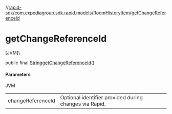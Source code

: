//[rapid-sdk](../../../index.md)/[com.expediagroup.sdk.rapid.models](../index.md)/[RoomHistoryItem](index.md)/[getChangeReferenceId](get-change-reference-id.md)

# getChangeReferenceId

[JVM]\

public final [String](https://docs.oracle.com/javase/8/docs/api/java/lang/String.html)[getChangeReferenceId](get-change-reference-id.md)()

#### Parameters

JVM

| | |
|---|---|
| changeReferenceId | Optional identifier provided during changes via Rapid. |
